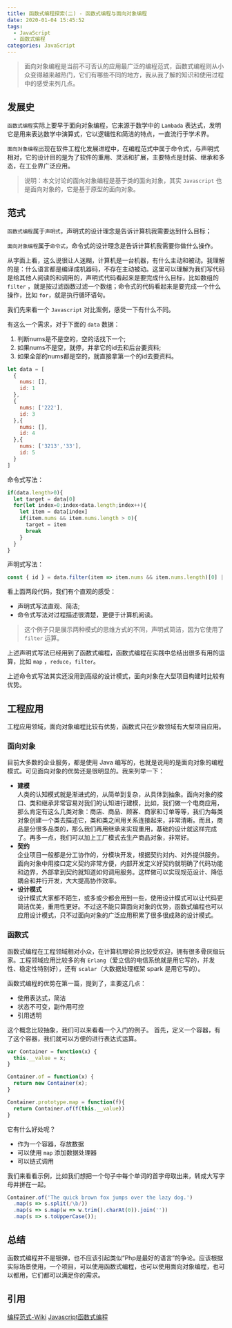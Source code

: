```yaml
---
title: 函数式编程探索(二) - 函数式编程与面向对象编程
date: 2020-01-04 15:45:52
tags:
  - JavaScript
  - 函数式编程
categories: JavaScript
---
```

> 面向对象编程是当前不可否认的应用最广泛的编程范式，函数式编程则从小众变得越来越热门，它们有哪些不同的地方，我从我了解的知识和使用过程中的感受来列几点。

## 发展史
`函数式编程`实际上要早于面向对象编程，它来源于数学中的 `Lambada` 表达式，发明它是用来表达数学中演算式，它以逻辑性和简洁的特点，一直流行于学术界。

`面向对象编程`出现在软件工程化发展进程中，在编程范式中属于命令式，与声明式相对，它的设计目的是为了软件的重用、灵活和扩展，主要特点是封装、继承和多态，在工业界广泛应用。

> 说明：本文讨论的面向对象编程是基于类的面向对象，其实 `Javascript` 也是面向对象的，它是基于原型的面向对象。

## 范式
`函数式编程`属于`声明式`，声明式的设计理念是告诉计算机我需要达到什么目标；

`面向对象编程`属于`命令式`，命令式的设计理念是告诉计算机我需要你做什么操作。

从字面上看，这么说很让人迷糊，计算机是一台机器，有什么主动和被动。我理解的是：什么语言都是编译成机器码，不存在主动被动。这里可以理解为我们写代码是给其他人阅读的和调用的，声明式代码看起来是要完成什么目标，比如数组的 `filter` ，就是按过滤函数过滤一个数组；命令式的代码看起来是要完成一个什么操作，比如 `for`，就是执行循环语句。

我们先来看一个 `Javascript` 对比案例，感受一下有什么不同。

有这么一个需求，对于下面的 `data` 数据：
1. 判断nums是不是空的，空的话找下一个;
2. 如果nums不是空，就停，并拿它的id去和后台要资料;
3. 如果全部的nums都是空的，就直接拿第一个的id去要资料。

```javascript
let data = [
  {
    nums: [],
    id: 1
  },
  {
    nums: ['222'],
    id: 3
  },{
    nums: [],
    id: 4
  },{
    nums: ['3213','33'],
    id: 5
  }
]
```

命令式写法：
```javascript
if(data.length>0){
  let target = data[0]
  for(let index=0;index<data.length;index++){
    let item = data[index]
    if(item.nums && item.nums.length > 0){
      target = item
      break
    }
  }
}
```

声明式写法：
```javascript
const { id } = data.filter(item => item.nums && item.nums.length)[0] || data[0]
```

看上面两段代码，我们有个直观的感受：
- 声明式写法直观、简洁;
- 命令式写法对过程描述很清楚，更便于计算机阅读。

>这个例子只是展示两种模式的思维方式的不同，声明式简洁，因为它使用了 `filter` 运算。

上述声明式写法已经用到了函数式编程，函数式编程在实践中总结出很多有用的运算，比如 `map` ，`reduce`，`filter`。

上述命令式写法其实还没用到高级的设计模式，面向对象在大型项目构建时比较有优势。

## 工程应用
工程应用领域，面向对象编程比较有优势，函数式只在少数领域有大型项目应用。

### 面向对象
目前大多数的企业服务，都是使用 Java 编写的，也就是说用的是面向对象的编程模式。可见面向对象的优势还是很明显的。我来列举一下：

- **建模**  
  人类的认知模式就是渐进式的，从简单到复杂，从具体到抽象。面向对象的接口、类和继承非常容易对我们的认知进行建模，比如，我们做一个电商应用，那么肯定有这么几类对象：商店、商品、顾客、商家和订单等等，我们为每类对象创建一个类去描述它，类和类之间用关系连接起来，非常清晰。而且，商品是分很多品类的，那么我们再用继承来实现重用，基础的设计就这样完成了。再多一点，我们可以加上工厂模式去生产商品对象，非常好。
- **契约**  
  企业项目一般都是分工协作的，分模块开发，根据契约对内、对外提供服务。面向对象中用接口定义契约非常方便，内部开发定义好契约就明确了代码功能和边界，外部拿到契约就知道如何调用服务。这样做可以实现规范设计、降低耦合和并行开发，大大提高协作效率。
- **设计模式**    
  设计模式大家都不陌生，或多或少都会用到一些，使用设计模式可以让代码更简洁优美，重用性更好。不过这不能只算面向对象的优势，函数式编程也可以应用设计模式，只不过面向对象的广泛应用积累了很多很成熟的设计模式。

### 函数式
函数式编程在工程领域相对小众，在计算机理论界比较受欢迎，拥有很多骨灰级玩家。工程领域应用比较多的有 `Erlang`（爱立信的电信系统就是用它写的，并发性、稳定性特别好），还有 `scalar`（大数据处理框架 spark 是用它写的）。

函数式编程的优势在第一篇，提到了，主要这几点：
- 使用表达式，简洁
- 状态不可变，副作用可控
- 引用透明

这个概念比较抽象，我们可以来看看一个入门的例子。
首先，定义一个容器，有了这个容器，我们就可以方便的进行表达式运算。

```javascript
var Container = function(x) {
  this.__value = x;
}

Container.of = function(x) { 
  return new Container(x);
}

Container.prototype.map = function(f){
  return Container.of(f(this.__value))
}
```
它有什么好处呢？
- 作为一个容器，存放数据
- 可以使用 `map` 添加数据处理器
- 可以链式调用

我们来看看示例，比如我们想把一个句子中每个单词的首字母取出来，转成大写字母并拼在一起。
```javascript
Container.of('The quick brown fox jumps over the lazy dog.')
  .map(s => s.split(/\b/))
  .map(s => s.map(w => w.trim().charAt(0)).join(''))
  .map(s => s.toUpperCase());
```

## 总结
函数式编程并不是银弹，也不应该引起类似“Php是最好的语言”的争论。应该根据实际场景使用，一个项目，可以使用函数式编程，也可以使用面向对象编程，也可以都用，它们都可以满足你的需求。

## 引用
[编程范式-Wiki](https://zh.wikipedia.org/wiki/%E7%BC%96%E7%A8%8B%E8%8C%83%E5%9E%8B)
[Javascript函数式编程](https://llh911001.gitbooks.io/mostly-adequate-guide-chinese/content/ch8.html)